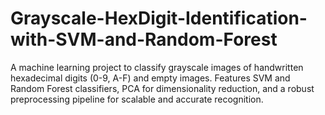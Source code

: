 # Grayscale-HexDigit-Identification-with-SVM-and-Random-Forest
A machine learning project to classify grayscale images of handwritten hexadecimal digits (0-9, A-F) and empty images. Features SVM and Random Forest classifiers, PCA for dimensionality reduction, and a robust preprocessing pipeline for scalable and accurate recognition.
